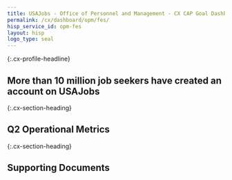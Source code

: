 ```yaml
---
title: USAJobs - Office of Personnel and Management - CX CAP Goal Dashboard
permalink: /cx/dashboard/opm/fes/
hisp_service_id: opm-fes
layout: hisp
logo_type: seal
---
```


{:.cx-profile-headline}
## More than 10 million job seekers have created an account on USAJobs 

{:.cx-section-heading}
## Q2 Operational Metrics

{:.cx-section-heading}
## Supporting Documents